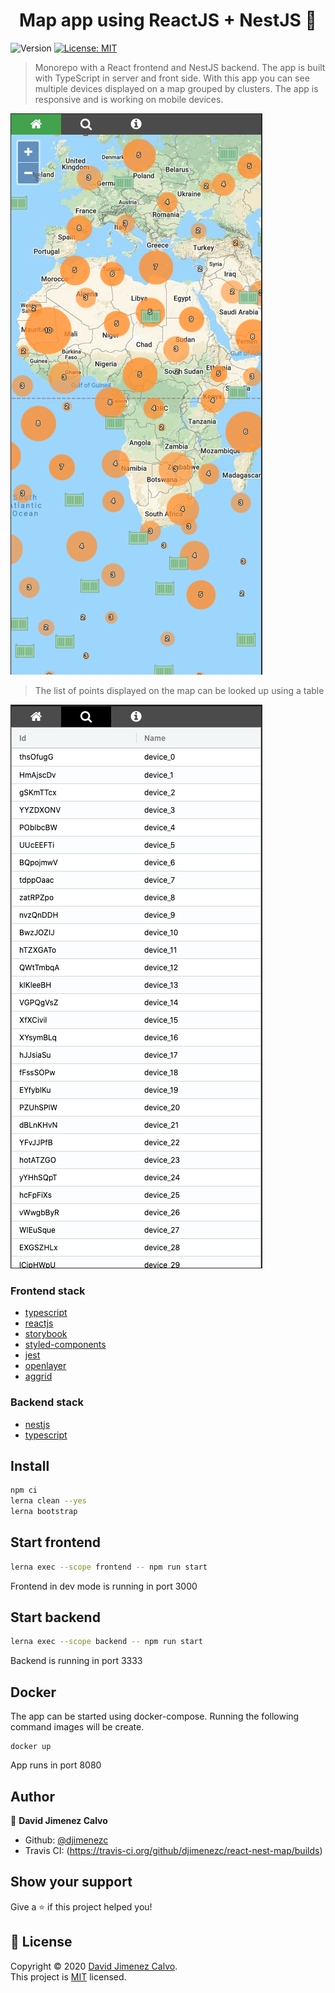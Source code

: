 <h1 align="center">Map app using ReactJS + NestJS 💼</h1>
<p>
  <img alt="Version" src="https://img.shields.io/badge/version-0.1-blue.svg?cacheSeconds=2592000" />
  <a href="LICENSE" target="_blank">
    <img alt="License: MIT" src="https://img.shields.io/badge/License-MIT-yellow.svg" />
  </a>
</p>

> Monorepo with a React frontend and NestJS backend. The app is built with
> TypeScript in server and front side. 
> With this app you can see multiple devices displayed on a map grouped by
> clusters. The app is responsive and is working on mobile devices.
>
![Mao](./docs/map.png)
 
>The list of points displayed on the map can be looked up using a table
>
![Table](./docs/table.png)
>
### Frontend stack
- [typescript](https://www.typescriptlang.org/)
- [reactjs](https://reactjs.org)
- [storybook](https://github.com/storybookjs/storybook)
- [styled-components](https://github.com/styled-components/styled-components)
- [jest](https://jestjs.io/)
- [openlayer](https://openlayers.org/)
- [aggrid](https://www.ag-grid.com/)


### Backend stack
- [nestjs](https://nestjs.com/)
- [typescript](https://www.typescriptlang.org/)

## Install

```sh
npm ci
lerna clean --yes
lerna bootstrap
```

## Start frontend

```sh
lerna exec --scope frontend -- npm run start
```
Frontend in dev mode is running in port 3000
## Start backend

```sh
lerna exec --scope backend -- npm run start
```

Backend is running in port 3333

## Docker

The app can be started using docker-compose. Running the following command 
images will be create. 
```
docker up
```
App runs in port 8080
  
## Author

👤 **David Jimenez Calvo**

* Github: [@djimenezc](https://github.com/djimenezc)
* Travis CI: (https://travis-ci.org/github/djimenezc/react-nest-map/builds) 

## Show your support

Give a ⭐️ if this project helped you!

## 📝 License

Copyright © 2020 [David Jimenez Calvo](https://github.com/djimenezc).<br />
This project is [MIT](https://github.com/djimenezc/react-nest-map/blob/master/LICENSE) licensed.

